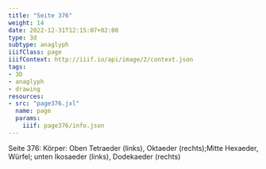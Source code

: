 ```yaml
---
title: "Seite 376"
weight: 14
date: 2022-12-31T12:15:07+02:00
type: 3d
subtype: anaglyph
iiifClass: page
iiifContext: http://iiif.io/api/image/2/context.json
tags:
- 3D
- anaglyph
- drawing
resources:
- src: "page376.jxl"
  name: page
  params:
    iiif: page376/info.json
---
```


Seite 376: Körper: Oben Tetraeder (links), Oktaeder (rechts);Mitte Hexaeder, Würfel; unten Ikosaeder (links), Dodekaeder (rechts)
